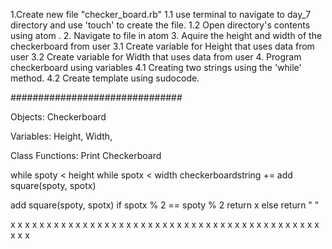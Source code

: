 1.Create new file "checker_board.rb"
  1.1 use terminal to navigate to day_7 directory and use 'touch' to create the file.
    1.2 Open directory's contents using atom .
2. Navigate to file in atom
3. Aquire the height and width of the checkerboard from user
  3.1 Create variable for Height that uses data from user
    3.2 Create variable for Width that uses data from user
4. Program checkerboard using variables
  4.1 Creating two strings using the 'while' method.
    4.2 Create template using sudocode.






###############################

Objects: Checkerboard

Variables: Height, Width,

Class Functions: Print Checkerboard

while spoty < height
  while spotx < width
    checkerboardstring += add square(spoty, spotx)



add square(spoty, spotx)
  if spotx % 2 == spoty % 2
    return x
  else
    return " "



x x x x x x x
 x x x x x x
x x x x x x x
 x x x x x x
x x x x x x x
 x x x x x x
x x x x x x x

